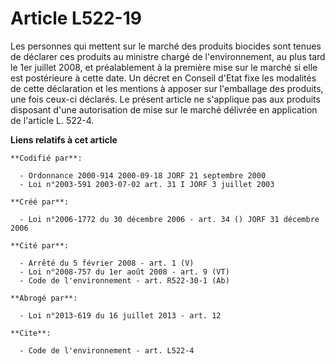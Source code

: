 # Article L522-19

Les personnes qui mettent sur le marché des produits biocides sont tenues de déclarer ces produits au ministre chargé de
l'environnement, au plus tard le 1er juillet 2008, et préalablement à la première mise sur le marché si elle est postérieure
à cette date. Un décret en Conseil d'Etat fixe les modalités de cette déclaration et les mentions à apposer sur l'emballage
des produits, une fois ceux-ci déclarés. Le présent article ne s'applique pas aux produits disposant d'une autorisation de
mise sur le marché délivrée en application de l'article L. 522-4.

**Liens relatifs à cet article**

	**Codifié par**:

	  - Ordonnance 2000-914 2000-09-18 JORF 21 septembre 2000
	  - Loi n°2003-591 2003-07-02 art. 31 I JORF 3 juillet 2003

	**Créé par**:

	  - Loi n°2006-1772 du 30 décembre 2006 - art. 34 () JORF 31 décembre 2006

	**Cité par**:

	  - Arrêté du 5 février 2008 - art. 1 (V)
	  - Loi n°2008-757 du 1er août 2008 - art. 9 (VT)
	  - Code de l'environnement - art. R522-30-1 (Ab)

	**Abrogé par**:

	  - Loi n°2013-619 du 16 juillet 2013 - art. 12

	**Cite**:

	  - Code de l'environnement - art. L522-4
